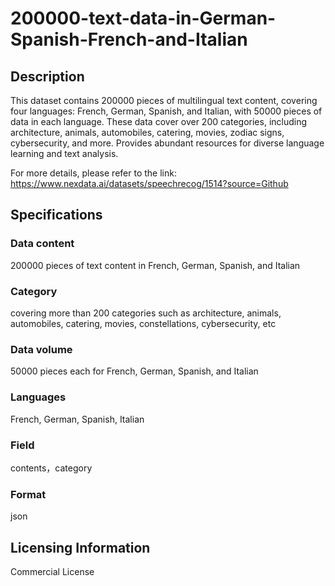 # 200000-text-data-in-German-Spanish-French-and-Italian

## Description
This dataset contains 200000 pieces of multilingual text content, covering four languages: French, German, Spanish, and Italian, with 50000 pieces of data in each language. These data cover over 200 categories, including architecture, animals, automobiles, catering, movies, zodiac signs, cybersecurity, and more. Provides abundant resources for diverse language learning and text analysis.

For more details, please refer to the link: https://www.nexdata.ai/datasets/speechrecog/1514?source=Github

## Specifications
### Data content
200000 pieces of text content in French, German, Spanish, and Italian
### Category
covering more than 200 categories such as architecture, animals, automobiles, catering, movies, constellations, cybersecurity, etc
### Data volume
50000 pieces each for French, German, Spanish, and Italian
### Languages
French, German, Spanish, Italian
### Field
contents，category
### Format
json

## Licensing Information
Commercial License


















